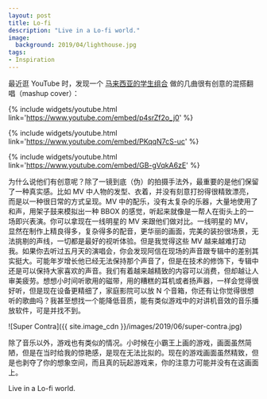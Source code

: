 ```yaml
---
layout: post
title: Lo-fi
description: "Live in a Lo-fi world."
image:
  background: 2019/04/lighthouse.jpg
tags: 
- Inspiration
---
```


最近逛 YouTube 时，发现一个 [马来西亚的学生组合][chilitomato] 做的几曲很有创意的混搭翻唱（mashup cover）：

{% include widgets/youtube.html link='https://www.youtube.com/embed/p4srZf2o_j0' %}

{% include widgets/youtube.html link='https://www.youtube.com/embed/PKqqN7cS-uc' %}

{% include widgets/youtube.html link='https://www.youtube.com/embed/GB-gVqkA6zE' %}

为什么说他们有创意呢？除了一镜到底（伪）的拍摄手法外，最重要的是他们保留了一种真实感。比如 MV 中人物的发型、衣着，并没有刻意打扮得很精致漂亮，而是以一种很日常的方式呈现。MV 中的配乐，没有太复杂的乐器，大量地使用了和声，用架子鼓来模拟出一种 BBOX 的感觉，听起来就像是一帮人在街头上的一场即兴表演。你可以拿现在一线明星的 MV 来跟他们做对比。一线明星的 MV，显然在制作上精良得多，复杂得多的配音，更华丽的画面，完美的装扮很场景，无法挑剔的声线，一切都是最好的视听体验。但是我觉得这些 MV 越来越难打动我。如果你去听过五月天的演唱会，你会发现阿信在现场的声音跟专辑中的差别其实挺大。可能年岁增长他已经无法保持那个声音了，但是在技术的修饰下，专辑中还是可以保持大家喜欢的声音。我们有着越来越精致的内容可以消费，但却越让人审美疲劳。想想小时间听歌用的磁带，用的糟糕的耳机或者扬声器，一样会觉得很好听，但是现在设备更精细了，家庭影院可以放 N 个音箱，你还有让你觉得很想听的歌曲吗？我甚至想找一个能降低音质，能有类似游戏中的对讲机音效的音乐播放软件，可是并找不到。

![Super Contra]({{ site.image_cdn }}/images/2019/06/super-contra.jpg)

除了音乐以外，游戏也有类似的情况。小时候在小霸王上画的游戏，画面虽然简陋，但是在当时给我的惊艳感，是现在无法比拟的。现在的游戏画面虽然精致，但是也剥夺了你的想象空间，而且真的玩起游戏来，你的注意力可能并没有在这画面上。

Live in a Lo-fi world.

[chilitomato]: https://www.youtube.com/channel/UC0sQZTWan2WdWg_mDcM1sOA
